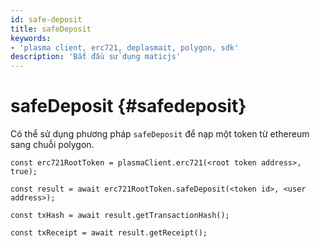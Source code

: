 ```yaml
---
id: safe-deposit
title: safeDeposit
keywords:
- 'plasma client, erc721, deplasmait, polygon, sdk'
description: 'Bắt đầu sử dụng maticjs'
---
```


# safeDeposit {#safedeposit}

Có thể sử dụng phương pháp `safeDeposit` để nạp một token từ ethereum sang chuỗi polygon.

```
const erc721RootToken = plasmaClient.erc721(<root token address>, true);

const result = await erc721RootToken.safeDeposit(<token id>, <user address>);

const txHash = await result.getTransactionHash();

const txReceipt = await result.getReceipt();

```
